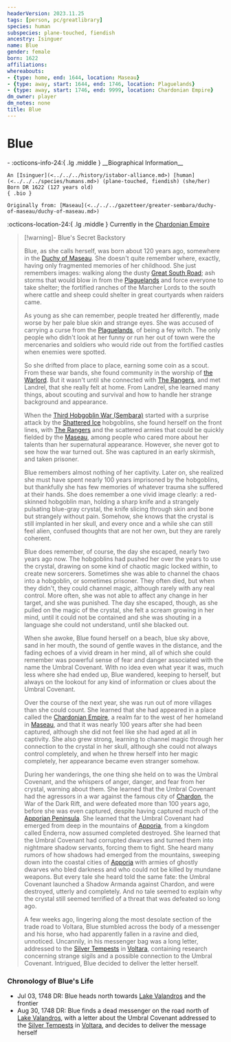 ```yaml
---
headerVersion: 2023.11.25
tags: [person, pc/greatlibrary]
species: human
subspecies: plane-touched, fiendish
ancestry: Isinguer
name: Blue
gender: female
born: 1622
affiliations:
whereabouts:
- {type: home, end: 1644, location: Maseau}
- {type: away, start: 1644, end: 1746, location: Plaguelands}
- {type: away, start: 1746, end: 9999, location: Chardonian Empire}
dm_owner: player
dm_notes: none
title: Blue
---
```

# Blue
<div class="grid cards ext-narrow-margin ext-one-column" markdown>
- :octicons-info-24:{ .lg .middle } __Biographical Information__

    An [Isinguer](<../../../history/istabor-alliance.md>) [human](<../../../species/humans.md>) (plane-touched, fiendish) (she/her)  
    Born DR 1622 (127 years old)  
    { .bio }

    Originally from: [Maseau](<../../../gazetteer/greater-sembara/duchy-of-maseau/duchy-of-maseau.md>)
</div>

:octicons-location-24:{ .lg .middle } Currently in the [Chardonian Empire](<../../../gazetteer/greater-chardon/chardonian-empire/chardonian-empire.md>)


> [!warning]- Blue's Secret Backstory
> 
>Blue, as she calls herself, was born about 120 years ago, somewhere in the [Duchy of Maseau](<../../../gazetteer/greater-sembara/duchy-of-maseau/duchy-of-maseau.md>). She doesn't quite remember where, exactly, having only fragmented memories of her childhood. She just remembers images: walking along the dusty [Great South Road](<../../../gazetteer/greater-sembara/roads/great-south-road.md>); ash storms that would blow in from the [Plaguelands](<../../../gazetteer/upper-istaros/plaguelands.md>) and force everyone to take shelter; the fortified ranches of the Marcher Lords to the south where cattle and sheep could shelter in great courtyards when raiders came. 
>
>As young as she can remember, people treated her differently, made worse by her pale blue skin and strange eyes. She was accused of carrying a curse from the [Plaguelands](<../../../gazetteer/upper-istaros/plaguelands.md>), of being a fey witch. The only people who didn't look at her funny or run her out of town were the mercenaries and soldiers who would ride out from the fortified castles when enemies were spotted. 
>
>So she drifted from place to place, earning some coin as a scout. From these war bands, she found community in the worship of [the Warlord](<../../../gods-and-religions/gods/incorporeal-gods/mos-numena-pantheon/the-warlord.md>). But it wasn't until she connected with [The Rangers](<../../../groups/the-rangers.md>), and met Landrel, that she really felt at home. From Landrel, she learned many things, about scouting and survival and how to handle her strange background and appearance. 
>
>When the [Third Hobgoblin War (Sembara)](<../../../history/third-hobgoblin-war-sembara.md>) started with a surprise attack by the [Shattered Ice](<../../../groups/hobgoblin-clans/shattered-ice-clan.md>) hobgoblins, she found herself on the front lines, with [The Rangers](<../../../groups/the-rangers.md>) and the scattered armies that could be quickly fielded by the [Maseau](<../../../gazetteer/greater-sembara/duchy-of-maseau/duchy-of-maseau.md>), among people who cared more about her talents than her supernatural appearance. However, she never got to see how the war turned out. She was captured in an early skirmish, and taken prisoner.
>
>Blue remembers almost nothing of her captivity. Later on, she realized she must have spent nearly 100 years imprisoned by the hobgoblins, but thankfully she has few memories of whatever trauma she suffered at their hands. She does remember a one vivid image clearly: a red-skinned hobgoblin man, holding a sharp knife and a strangely pulsating blue-gray crystal, the knife slicing through skin and bone but strangely without pain. Somehow, she knows that the crystal is still implanted in her skull, and every once and a while she can still feel alien, confused thoughts that are not her own, but they are rarely coherent. 
>
>Blue does remember, of course, the day she escaped, nearly two years ago now. The hobgoblins had pushed her over the years to use the crystal, drawing on some kind of chaotic magic locked within, to create new sorcerers. Sometimes she was able to channel the chaos into a hobgoblin, or sometimes prisoner. They often died, but when they didn't, they could channel magic, although rarely with any real control. More often, she was not able to affect any change in her target, and she was punished. The day she escaped, though, as she pulled on the magic of the crystal, she felt a scream growing in her mind, until it could not be contained and she was shouting in a language she could not understand, until she blacked out. 
>
>When she awoke, Blue found herself on a beach, blue sky above, sand in her mouth, the sound of gentle waves in the distance, and the fading echoes of a vivid dream in her mind, all of which she could remember was powerful sense of fear and danger associated with the name the Umbral Covenant. With no idea even what year it was, much less where she had ended up, Blue wandered, keeping to herself, but always on the lookout for any kind of information or clues about the Umbral Covenant. 
>
>Over the course of the next year, she was run out of more villages than she could count. She learned that she had appeared in a place called the [Chardonian Empire](<../../../gazetteer/greater-chardon/chardonian-empire/chardonian-empire.md>), a realm far to the west of her homeland in [Maseau](<../../../gazetteer/greater-sembara/duchy-of-maseau/duchy-of-maseau.md>), and that it was nearly 100 years after she had been captured, although she did not feel like she had aged at all in captivity. She also grew strong, learning to channel magic through her connection to the crystal in her skull, although she could not always control completely, and when he threw herself into her magic completely, her appearance became even stranger somehow. 
>
>During her wanderings, the one thing she held on to was the Umbral Covenant, and the whispers of anger, danger, and fear from her crystal, warning about them. She learned that the Umbral Covenant had the agressors in a war against the famous city of [Chardon](<../../../gazetteer/greater-chardon/chardonian-empire/chardon/chardon.md>), the War of the Dark Rift, and were defeated more than 100 years ago, before she was even captured, despite having captured much of the [Apporian Peninsula](<../../../gazetteer/greater-chardon/chardonian-empire/apporia/apporia.md>). She learned that the Umbral Covenant had emerged from deep in the mountains of [Apporia](<../../../gazetteer/greater-chardon/chardonian-empire/apporia/apporia.md>), from a kingdom called Enderra, now assumed completed destroyed. She learned that the Umbral Covenant had corrupted dwarves and turned them into nightmare shadow servants, forcing them to fight. She heard many rumors of how shadows had emerged from the mountains, sweeping down into the coastal cities of [Apporia](<../../../gazetteer/greater-chardon/chardonian-empire/apporia/apporia.md>) with armies of ghostly dwarves who bled darkness and who could not be killed by mundane weapons. But every tale she heard told the same fate: the Umbral Covenant launched a Shadow Armanda against Chardon, and were destroyed, utterly and completely. And no tale seemed to explain why the crystal still seemed terrified of a threat that was defeated so long ago. 
>
>A few weeks ago, lingering along the most desolate section of the trade road to Voltara, Blue stumbled across the body of a messenger and his horse, who had apparently fallen in a ravine and died, unnoticed. Uncannily, in his messenger bag was a long letter, addressed to the [Silver Tempests](<./silver-tempests.md>) in [Voltara](<../../../gazetteer/northwest-coast/northern-provinces/voltara/voltara.md>), containing research concerning strange sigils and a possible connection to the Umbral Covenant. Intrigued, Blue decided to deliver the letter herself.


### Chronology of Blue's Life
- Jul 03, 1748 DR: Blue heads north towards [Lake Valandros](<../../../gazetteer/greater-chardon/lake-valandros.md>) and the frontier
- Aug 30, 1748 DR: Blue finds a dead messenger on the road north of [Lake Valandros](<../../../gazetteer/greater-chardon/lake-valandros.md>), with a letter about the Umbral Covenant addressed to the [Silver Tempests](<./silver-tempests.md>) in [Voltara](<../../../gazetteer/northwest-coast/northern-provinces/voltara/voltara.md>), and decides to deliver the message herself